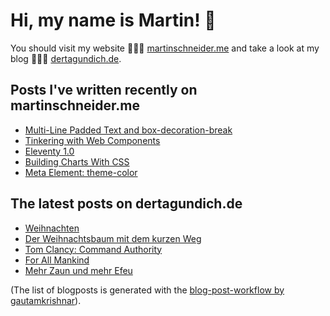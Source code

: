 # Hi, my name is Martin! 👋 
You should visit my website 👨🏼‍💻  [martinschneider.me](https://martinschneider.me) and take a look at my blog 🤷🏼‍♂️ [dertagundich.de](https://www.dertagundich.de).

## Posts I've written recently on martinschneider.me
<!-- MSME-POST-LIST:START -->
- [Multi-Line Padded Text and box-decoration-break](https://martinschneider.me/articles/multi-line-padded-text-and-box-decoration-break/)
- [Tinkering with Web Components](https://martinschneider.me/articles/tinkering-with-web-components/)
- [Eleventy 1.0](https://martinschneider.me/articles/eleventy-1-0/)
- [Building Charts With CSS](https://martinschneider.me/articles/building-charts-with-css/)
- [Meta Element: theme-color](https://martinschneider.me/articles/meta-element-theme-color/)
<!-- MSME-POST-LIST:END -->

## The latest posts on dertagundich.de
<!-- DTUI-POST-LIST:START -->
- [Weihnachten](https://www.dertagundich.de/2022/12/25/weihnachten-2/)
- [Der Weihnachtsbaum mit dem kurzen Weg](https://www.dertagundich.de/2022/12/18/der-weihnachtsbaum-mit-dem-kurzen-weg/)
- [Tom Clancy: Command Authority](https://www.dertagundich.de/2022/12/11/tom-clancy-command-authority/)
- [For All Mankind](https://www.dertagundich.de/2022/12/04/for-all-mankind/)
- [Mehr Zaun und mehr Efeu](https://www.dertagundich.de/2022/11/27/mehr-zaun-und-mehr-efeu/)
<!-- DTUI-POST-LIST:END -->

(The list of blogposts is generated with the [blog-post-workflow by gautamkrishnar](https://github.com/gautamkrishnar/blog-post-workflow)).
